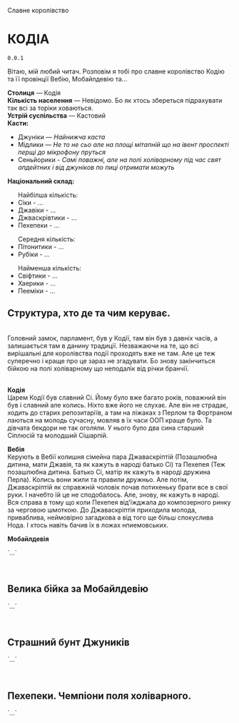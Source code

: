 Славне королівство 
# КОДІА
`0.0.1`

Вітаю, мій любий читач. Розповім я тобі про славне королівство Кодію та її провінції Вебію, Мобайлдевію та...  

<b>Столиця</b> — Кодія<br>
<b>Кількість населення</b> — Невідомо. Бо як хтось збереться підрахувати так всі за торіки ховаються.<br>
<b>Устрій суспільства</b> — Кастовий<br>
<b>Касти:</b><br>
<ul>
  <li>Джуніки — <i>Найнижча каста</i></li>
  <li>Мідлики — <i>Не то не сьо але на площі мітапній що на івент проспекті перщі до мікрофону пруться</i></li>
  <li>Сеньйорики - <i>Самі поважні, але на полі холіварному під час свят апдейтних і від джуніков по пиці отримати можуть</i></li>
</ul>
<b>Національний склад:</b>
<ul>
  Найбілша кількість:
  <li>Сіки - ...</li>
  <li>Джавіки - ...</li>
  <li>Джваскрівтики - ...</li>
  <li>Пехепеки - ...</li>
</ul>
<ul>
  Середня кількість:
  <li>Пітонитики - ...</li>
  <li>Рубіки - ...</li>
</ul>
<ul>
  Найменша кількість:
  <li>Свіфтики - ...</li>
  <li>Хаерики - ...</li>
  <li>Пееміки -  ...</li>
</ul>
<h2>Структура, хто де та чим керуває.</h2><br>
Головний замок, парламент, був у Кодії, там він був з давніх часів, а залишається там в данину традиції. Незважаючи на те, що всі вирішальні для королівства події проходять вже не там. Але це теж суперечно і краще про це зараз не згадувати. Бо знову закінчиться бійкою на полі холіварному що неподалік від річки бранчії.
<p>
<br>
<b>Кодія</b><br>
Царем Кодії був славний Сі. Йому було вже багато років, поважний він був і славний але колись. Ніхто вже його не слухає. Але він не страдає, ходить до старих репозитаріїв, а там на ліжаках з Перлом та Фортраном лаються на молодь сучасну, мовляв в їх часи ООП краще було. Та дівчата бекдори не так оголяли.
У нього було два сина старший Сіплюсій та молодший Сішарпій.
</p>
<p>
<b>Вебія</b><br>
 Керують в Вебії колишня сімейна пара Джаваскріптій (Позашлюбна дитина, мати Джавія, та як кажуть в народі батько Сі) та Пехепея (Теж позашлюбна дитина. Батько Сі, матір як кажуть в народі дружина Перла). 
Колись вони жили та правили дружньо. Але потім,  Джаваскріптій як справжній чоловік почав потихеньку брати все в свої руки. І начебто їй це не сподобалось. Але, знову, як кажуть в народі. Вся справа в тому що коли  Пехепея від'їжджала до композерного ринку за черговою шмоткою. До  Джаваскріптія приходила молода, приваблива, неймовірно загадкова а від того ще більш спокуслива Нода. І хтось навіть бачив їх в ложах нпиемовських.
</p>
<p>
<b>Мобайлдевія</b><br>
<p>`...`</p>
<br>
<h2>Велика бійка за  Мобайлдевію</h2>
<p>`...`</p>
<br>
<h2>Страшний бунт Джуників</h2>
<p>`...`</p>
<br>
<h2>Пехепеки. Чемпіони поля холіварного.</h2>
<p>`...`</p>
<br>
